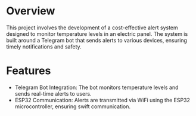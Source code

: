 # Overview
This project involves the development of a cost-effective alert system designed to monitor temperature levels in an electric panel. The system is built around a Telegram bot that sends alerts to various devices, ensuring timely notifications and safety.

# Features
- Telegram Bot Integration: The bot monitors temperature levels and sends real-time alerts to users.
- ESP32 Communication: Alerts are transmitted via WiFi using the ESP32 microcontroller, ensuring swift communication.
